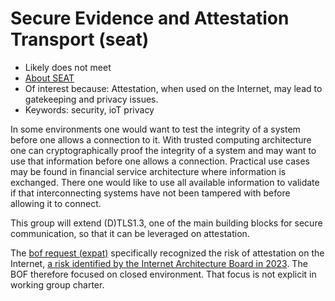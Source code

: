 # Secure Evidence and Attestation Transport (seat)


* <IETFschedule>Likely does not meet</IETFschedule>
* [About SEAT](https://datatracker.ietf.org/wg/seat/about/)
* Of interest because: Attestation, when used on the Internet, may lead to gatekeeping and privacy issues.
* Keywords:  security, ioT privacy

In some environments one would want to test the integrity of a system before one allows a connection to it. With trusted computing architecture one can cryptographically proof the integrity of a system and may want to use that information before one allows a connection. Practical use cases may be found in financial service architecture where information is exchanged. There one would like to use all available information to validate if that interconnecting systems have not been tampered with before allowing it to connect. 

This group will extend (D)TLS1.3, one of the main building blocks for secure communication, so that it can be leveraged on attestation.

The [bof request (expat)](https://datatracker.ietf.org/doc/bofreq-fossati-tls-exported-attestation-expat/) specifically recognized the risk of attestation on the Internet, [a risk identified by the Internet Architecture Board in 2023](https://datatracker.ietf.org/doc/statement-iab-statement-on-the-risks-of-attestation-of-software-and-hardware-on-the-open-internet/). The BOF therefore focused on closed environment. That focus is not explicit in working group charter.